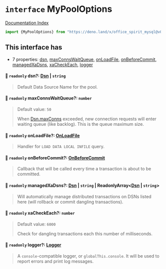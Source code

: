 # `interface` MyPoolOptions

[Documentation Index](../README.md)

```ts
import {MyPoolOptions} from "https://deno.land/x/office_spirit_mysql@v0.22.0/mod.ts"
```

## This interface has

- 7 properties:
[dsn](#-readonly-dsn-dsn--string),
[maxConnsWaitQueue](#-readonly-maxconnswaitqueue-number),
[onLoadFile](#-readonly-onloadfile-onloadfile),
[onBeforeCommit](#-readonly-onbeforecommit-onbeforecommit),
[managedXaDsns](#-readonly-managedxadsns-dsn--string--readonlyarraydsn--string),
[xaCheckEach](#-readonly-xacheckeach-number),
[logger](#-readonly-logger-logger)


#### 📄 `readonly` dsn?: [Dsn](../class.Dsn/README.md) | `string`

> Default Data Source Name for the pool.



#### 📄 `readonly` maxConnsWaitQueue?: `number`

> Default value: `50`
> 
> When [Dsn.maxConns](../class.Dsn/README.md#-accessor-maxconns-number) exceeded, new connection requests will enter waiting queue (like backlog). This is the queue maximum size.



#### 📄 `readonly` onLoadFile?: [OnLoadFile](../type.OnLoadFile/README.md)

> Handler for `LOAD DATA LOCAL INFILE` query.



#### 📄 `readonly` onBeforeCommit?: [OnBeforeCommit](../type.OnBeforeCommit/README.md)

> Callback that will be called every time a transaction is about to be committed.



#### 📄 `readonly` managedXaDsns?: [Dsn](../class.Dsn/README.md) | `string` | ReadonlyArray\<[Dsn](../class.Dsn/README.md) | `string`>

> Will automatically manage distributed transactions on DSNs listed here (will rollback or commit dangling transactions).



#### 📄 `readonly` xaCheckEach?: `number`

> Default value: `6000`
> 
> Check for dangling transactions each this number of milliseconds.



#### 📄 `readonly` logger?: [Logger](../interface.Logger/README.md)

> A `console`-compatible logger, or `globalThis.console`. It will be used to report errors and print log messages.



